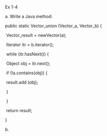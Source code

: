 Ex 1-4

a. Write a Java method:

public static Vector_union (Vector_a, Vector_b) {

​	Vector_result = newVector(a);

​	Iterator itr = b.iterator();

​	while (itr.hasNext()) {

​		Object obj = itr.next();

​		if (!a.contains(obj)) {

​			result.add (obj);

​		}

​	}

​	return result;

}

b. 

